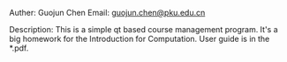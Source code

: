 Auther:	Guojun Chen
Email:	guojun.chen@pku.edu.cn

Description:
	This is a simple qt based course management program. It's a big homework for the Introduction for Computation. User guide is in the *.pdf.